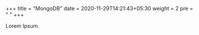 +++
title = "MongoDB"
date =  2020-11-29T14:21:43+05:30
weight = 2
pre = "<i class='devicon-mongodb-plain'></i> "
+++

Lorem Ipsum.